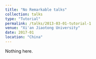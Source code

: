 ```yaml
---
title: "No Remarkable talks"
collection: talks
type: "Tutorial"
permalink: /talks/2013-03-01-tutorial-1
venue: "Xi'an Jiaotong University"
date: 2017-01
location: "China"
---
```


<!--[More information here](http://exampleurl.com)-->

Nothing here.
